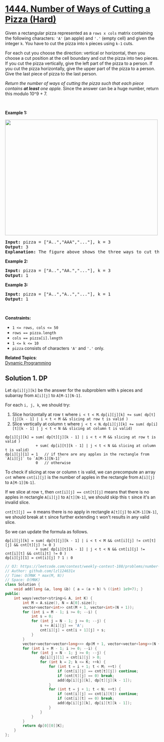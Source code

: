 # [1444. Number of Ways of Cutting a Pizza (Hard)](https://leetcode.com/problems/number-of-ways-of-cutting-a-pizza/)

<p>Given a rectangular pizza represented as a <code>rows x cols</code>&nbsp;matrix containing the following characters: <code>'A'</code> (an apple) and <code>'.'</code> (empty cell) and given the integer <code>k</code>. You have to cut the pizza into <code>k</code> pieces using <code>k-1</code> cuts.&nbsp;</p>

<p>For each cut you choose the direction: vertical or horizontal, then you choose a cut position at the cell boundary and cut the pizza into two pieces. If you cut the pizza vertically, give the left part of the pizza to a person. If you cut the pizza horizontally, give the upper part of the pizza to a person. Give the last piece of pizza to the last person.</p>

<p><em>Return the number of ways of cutting the pizza such that each piece contains <strong>at least</strong> one apple.&nbsp;</em>Since the answer can be a huge number, return this modulo 10^9 + 7.</p>

<p>&nbsp;</p>
<p><strong>Example 1:</strong></p>

<p><strong><img alt="" src="https://assets.leetcode.com/uploads/2020/04/23/ways_to_cut_apple_1.png" style="width: 500px; height: 378px;"></strong></p>

<pre><strong>Input:</strong> pizza = ["A..","AAA","..."], k = 3
<strong>Output:</strong> 3 
<strong>Explanation:</strong> The figure above shows the three ways to cut the pizza. Note that pieces must contain at least one apple.
</pre>

<p><strong>Example 2:</strong></p>

<pre><strong>Input:</strong> pizza = ["A..","AA.","..."], k = 3
<strong>Output:</strong> 1
</pre>

<p><strong>Example 3:</strong></p>

<pre><strong>Input:</strong> pizza = ["A..","A..","..."], k = 1
<strong>Output:</strong> 1
</pre>

<p>&nbsp;</p>
<p><strong>Constraints:</strong></p>

<ul>
	<li><code>1 &lt;= rows, cols &lt;= 50</code></li>
	<li><code>rows ==&nbsp;pizza.length</code></li>
	<li><code>cols ==&nbsp;pizza[i].length</code></li>
	<li><code>1 &lt;= k &lt;= 10</code></li>
	<li><code>pizza</code> consists of characters <code>'A'</code>&nbsp;and <code>'.'</code> only.</li>
</ul>

**Related Topics**:  
[Dynamic Programming](https://leetcode.com/tag/dynamic-programming/)

## Solution 1. DP

Let `dp[i][j][k]` be the answer for the subproblem with `k` pieces and subarray from `A[i][j]` to `A[M-1][N-1]`.

For each `i, j, k`, we should try:
1. Slice horizontally at row `t` where `i < t < M`. `dp[i][j][k] += sum( dp[t][j][k - 1] | i < t < M && slicing at row t is valid )`
2. Slice vertically at column `t` where `j < t < N`. `dp[i][j][k] += sum( dp[i][t][k - 1] | j < t < N && slicing at column t is valid)`

```
dp[i][j][k] = sum( dp[t][j][k - 1] | i < t < M && slicing at row t is valid )
              + sum( dp[i][t][k - 1] | j < t < N && slicing at column t is valid)
dp[i][j][1] = 1   // if there are any apples in the rectangle from `A[i][j]` to `A[M-1][N-1]`
              0   // otherwise
```

To check if slicing at row or column `t` is valid, we can precompute an array `cnt` where `cnt[i][j]` is the number of apples in the rectangle from `A[i][j]` to `A[M-1][N-1]`.

If we slice at row `t`, then `cnt[i][j] == cnt[t][j]` means that there is no apples in rectangle `A[i][j]` to `A[t][N-1]`, we should skip this `t` since it's an invalid slice.

`cnt[t][j] == 0` means there is no apply in rectangle `A[t][j]` to `A[M-1][N-1]`, we should break at `t` since further extending `t` won't results in any valid slice.

So we can update the formula as follows.

```
dp[i][j][k] = sum( dp[t][j][k - 1] | i < t < M && cnt[i][j] != cnt[t][j] && cnt[t][j] != 0 )
              + sum( dp[i][t][k - 1] | j < t < N && cnt[i][j] != cnt[i][t] && cnt[i]t] != 0 )
dp[i][j][1] = cnt[i][j] ? 1 : 0
```

```cpp
// OJ: https://leetcode.com/contest/weekly-contest-188/problems/number-of-ways-of-cutting-a-pizza/
// Author: github.com/lzl124631x
// Time: O(MNK * max(M, N))
// Space: O(MNK)
class Solution {
    void add(long &a, long &b) { a = (a + b) % ((int) 1e9+7); }
public:
    int ways(vector<string>& A, int K) {
        int M = A.size(), N = A[0].size();
        vector<vector<int>> cnt(M + 1, vector<int>(N + 1));
        for (int i = M - 1; i >= 0; --i) {
            int s = 0;
            for (int j = N - 1; j >= 0; --j) {
                s += A[i][j] == 'A';
                cnt[i][j] = cnt[i + 1][j] + s;
            }
        }
        vector<vector<vector<long>>> dp(M + 1, vector<vector<long>>(N + 1, vector<long>(K + 1)));
        for (int i = M - 1; i >= 0; --i) {
            for (int j = N - 1; j >= 0; --j) {
                dp[i][j][1] = cnt[i][j] > 0;
                for (int k = 2; k <= K; ++k) {
                    for (int t = i + 1; t < M; ++t) {
                        if (cnt[i][j] == cnt[t][j]) continue;
                        if (cnt[t][j] == 0) break;
                        add(dp[i][j][k], dp[t][j][k - 1]);
                    }
                    for (int t = j + 1; t < N; ++t) {
                        if (cnt[i][j] == cnt[i][t]) continue;
                        if (cnt[i][t] == 0) break;
                        add(dp[i][j][k], dp[i][t][k - 1]);
                    }
                }
            }
        }
        return dp[0][0][K];
    }
};
```